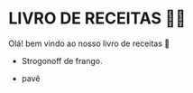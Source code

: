 # LIVRO DE RECEITAS :man_cook:

Olá! bem vindo ao nosso livro de receitas :wave:

- Strogonoff de frango.

- pavê

  

